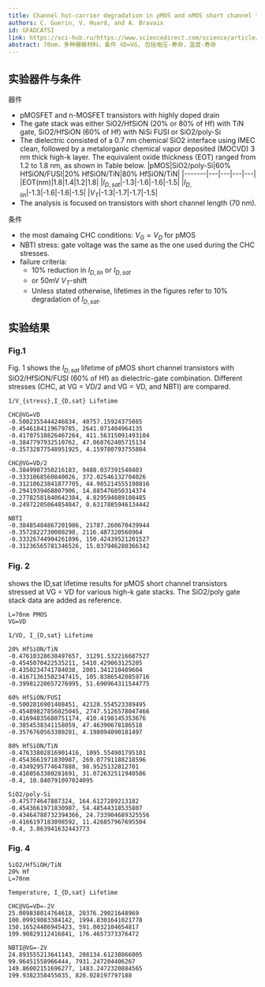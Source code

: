 ```yaml
---
title: Channel hot-carrier degradation in pMOS and nMOS short channel transistors with high-k dielectric stack
authors: C. Guerin, V. Huard, and A. Bravaix
id: GFADCATSI
link: https://sci-hub.ru/https://www.sciencedirect.com/science/article/pii/S0167931709004328
abstract: 70nm，多种栅极材料，条件 VD=VG, 包括电压-寿命，温度-寿命
---
```


## 实验器件与条件

器件

- pMOSFET and n-MOSFET transistors with highly doped drain
- The gate stack was either SiO2/HfSiON (20% or 80% of Hf) with TiN gate, SiO2/HfSiON (60% of Hf) with NiSi FUSI or SiO2/poly-Si
- The dielectric consisted of a 0.7 nm chemical SiO2 interface using IMEC clean, followed by a metalorganic chemical vapor deposited (MOCVD) 3 nm thick high-k layer. The equivalent oxide thickness (EOT) ranged from 1.2 to 1.8 nm, as shown in Table below.
  |pMOS|SiO2/poly-Si|60% HfSiON/FUSI|20% HfSiON/TiN|80% HfSiON/TiN|
  |-------|---|---|---|---|
  |EOT(nm)|1.8|1.4|1.2|1.8|
  |$I_{D,sat}$|-1.3|-1.6|-1.6|-1.5|
  |$I_{D,lin}$|-1.3|-1.6|-1.6|-1.5|
  |$V_T$|-1.3|-1.7|-1.7|-1.5|
-  The analysis is focused on transistors with short channel length (70 nm).

条件

- the most damaing CHC conditions: $V_G=V_D$ for pMOS
- NBTI stress: gate voltage was the same as the one used during the CHC stresses.
- failure criteria:
  - 10% reduction in $I_{D,lin}$ or $I_{D,sat}$
  - or 50mV $V_T$-shift
  - Unless stated otherwise, lifetimes in the figures refer to 10% degradation of $I_{D,sat}$. 

## 实验结果

### Fig.1

Fig. 1 shows the $I_{D,sat}$ lifetime of pMOS short channel transistors with SiO2/HfSiON/FUSI (60% of Hf) as dielectric-gate combination. Different stresses (CHC, at VG = VD/2 and VG = VD, and NBTI) are compared.

```
1/V_{stress},I_{D,sat} Lifetime

CHC@VG=VD
-0.5002355444246834, 40757.15924375085
-0.4546184119679785, 2641.071404964135
-0.41707510826467264, 411.56315091493104
-0.3847797932510762, 47.068762405715134
-0.35732877548951925, 4.159780793755804

CHC@VG=VD/2
-0.3849907350216183, 9488.037391540403
-0.3331068560840026, 372.02546132704026
-0.31210623841877705, 44.985214555198816
-0.2941939468807906, 14.885476050314374
-0.27782581840642384, 4.829594889108485
-0.24972205064854847, 0.6317885946134442

NBTI
-0.38485484867201986, 21787.260670439944
-0.3572822730080298, 2116.487320560964
-0.33326744904261896, 150.42439521201527
-0.31236565781346526, 15.037946280366342
```



### Fig. 2

shows the ID,sat lifetime results for pMOS short channel transistors stressed at VG = VD for various high-k gate stacks. The SiO2/poly gate stack data are added as reference.

```
L=70nm PMOS
VG=VD

1/VD, I_{D,sat} Lifetime

20% HfSiON/TiN
-0.47610328638497657, 31291.532216687527
-0.4545070422535211, 5410.429063125205
-0.4350234741784038, 2001.341210489604
-0.41671361502347415, 105.83865420859716
-0.39981220657276995, 51.690964311544775

60% HfSiON/FUSI
-0.5002816901408451, 42128.554523389495
-0.45489827856025045, 2747.5126578047466
-0.41694835680751174, 410.4198145353676
-0.3854538341158059, 47.46390678186518
-0.3576760563380281, 4.198094090181497

80% HfSiON/TiN
-0.47633802816901416, 1095.554901795101
-0.4543661971830987, 269.07791188218596
-0.4349295774647888, 98.9525132812701
-0.4160563380281691, 31.072632511940586
-0.4, 10.840791097024095

SiO2/poly-Si
-0.475774647887324, 164.6127289213182
-0.4543661971830987, 54.48544318535807
-0.43464788732394366, 24.733904689325556
-0.4166197183098592, 11.426857967695504
-0.4, 3.063941632443773
```

### Fig. 4

```
SiO2/HfSiOH/TiN
20% Hf
L=70nm

Temperature, I_{D,sat} Lifetime

CHC@VG=VD=-2V
25.009838014764618, 20376.29021648969
100.09919083384142, 1994.8301641021778
150.16524486945423, 591.0032104654817
199.90829112416841, 176.4657373376472

NBTI@VG=-2V
24.893555213641143, 208134.61238866005
99.96451558966444, 7931.247204406267
149.86002151696277, 1483.2472320884565
199.9382358455035, 820.028197797188
```